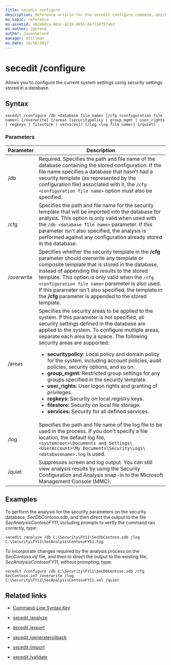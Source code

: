 ```yaml
---
title: secedit configure
description: Reference article for the secedit configure command, which allows you to configure the current system settings using security settings stored in a database.
ms.topic: reference
ms.assetid: a92e68ca-003c-4219-8655-0e7734f5fab3
ms.author: jgerend
author: JasonGerend
manager: mtillman
ms.date: 10/16/2017
---
```


# secedit /configure

Allows you to configure the current system settings using security settings stored in a database.

## Syntax

```
secedit /configure /db <database file name> [/cfg <configuration file name>] [/overwrite] [/areas [securitypolicy | group_mgmt | user_rights | regkeys | filestore | services]] [/log <log file name>] [/quiet]
```

### Parameters

| Parameter | Description |
|--|--|
| /db | Required. Specifies the path and file name of the database containing the stored configuration. If the file name specifies a database that hasn't had a security template (as represented by the configuration file) associated with it, the `/cfg <configuration file name>` option must also be specified. |
| /cfg | Specifies the path and file name for the security template that will be imported into the database for analysis. This option is only valid when used with the `/db <database file name>` parameter. If this parameter isn't also specified, the analysis is performed against any configuration already stored in the database. |
| /overwrite | Specifies whether the security template in the **/cfg** parameter should overwrite any template or composite template that is stored in the database, instead of appending the results to the stored template. This option is only valid when the `/cfg <configuration file name>` parameter is also used. If this parameter isn't also specified, the template in the **/cfg** parameter is appended to the stored template. |
| /areas | Specifies the security areas to be applied to the system. If this parameter is not specified, all security settings defined in the database are applied to the system. To configure multiple areas, separate each area by a space. The following security areas are supported:<ul><li>**securitypolicy:** Local policy and domain policy for the system, including account policies, audit policies, security options, and so on.</li><li>  **group_mgmt:** Restricted group settings for any groups specified in the security template.</li><li>**user_rights:** User logon rights and granting of privileges.</li><li>**regkeys:** Security on local registry keys.</li><li>**filestore:** Security on local file storage.</li><li>**services:** Security for all defined services.</li></ul> |
| /log | Specifies the path and file name of the log file to be used in the process. If you don't specify a file location, the default log file, `<systemroot>\Documents and Settings\<UserAccount>\My Documents\Security\Logs\<databasename>.log` is used. |
| /quiet | Suppresses screen and log output. You can still view analysis results by using the Security Configuration and Analysis snap-in to the Microsoft Management Console (MMC). |

## Examples

To perform the analysis for the security parameters on the security database, *SecDbContoso.sdb*, and then direct the output to the file *SecAnalysisContosoFY11*, including prompts to verify the command ran correctly, type:

```
secedit /analyze /db C:\Security\FY11\SecDbContoso.sdb /log C:\Security\FY11\SecAnalysisContosoFY11.log
```

To incorporate changes required by the analysis process on the *SecContoso.inf* file, and then to direct the output to the existing file, *SecAnalysisContosoFY11*, without prompting, type:

```
secedit /configure /db C:\Security\FY11\SecDbContoso.sdb /cfg SecContoso.inf /overwrite /log C:\Security\FY11\SecAnalysisContosoFY11.xml /quiet
```

## Related links

- [Command-Line Syntax Key](command-line-syntax-key.md)

- [secedit /analyze](secedit-analyze.md)

- [secedit /export](secedit-export.md)

- [secedit /generaterollback](secedit-generaterollback.md)

- [secedit /import](secedit-import.md)

- [secedit /validate](secedit-validate.md)